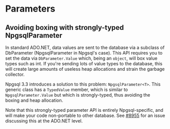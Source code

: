 # Parameters

## Avoiding boxing with strongly-typed NpgsqlParameter<T>

In standard ADO.NET, data values are sent to the database via a subclass of DbParameter (NpgsqlParameter in Npgsql's case). This API requires you to set the data via `DbParameter.Value` which, being an `object`, will box value types such as int. If you're sending lots of value types to the database, this will create large amounts of useless heap allocations and strain the garbage collector.

Npgsql 3.3 introduces a solution to this problem: `NpgsqlParameter<T>`. This generic class has a `TypedValue` member, which is similar to `NpgsqlParameter.Value` but which is strongly-typed, thus avoiding the boxing and heap allocation.

Note that this strongly-typed parameter API is entirely Npgsql-specific, and will make your code non-portable to other database. See [#8955](https://github.com/dotnet/corefx/issues/8955) for an issue discussing this at the ADO.NET level.

